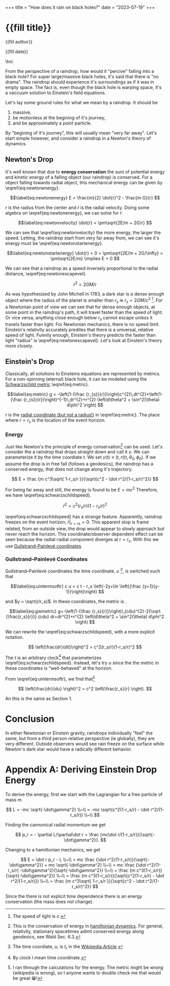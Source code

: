 +++
title = "How does it rain on black holes?"
date = "2023-07-19"
+++

# {{fill title}}
{{fill author}}  

{{fill date}}  

\toc

From the perspective of a raindrop, how would it "percive" falling into a black hole?
For super large/massive black holes, it's said that there is "no drama". 
The raindrop should experience it's surroundings as if it was in empty space.
The fact is, even though the black hole is warping space, it's a vaccuum solution to
Einstein's field equations.

Let's lay some ground rules for what we mean by a raindrop. It should be

1. massive,
1. be motionless at the begining of it's journey,
1. and be approximately a point particle.

By "begining of it's journey", this will usually mean "very far away".
Let's start simple however, and consider a raindrop in a Newton's theory of dynamics.

## Newton's Drop

It's well known that due to **energy conservation** the sum of potential energy and kinetic energy of a falling object (our raindrop) is conserved.
For a object falling towards radial object, this mechanical energy can be given by \eqref{eq:newtonenergy}.

$$\label{eq:newtonenergy}
E = \frac{m}{2} \dot{r}^2 - \frac{m G}{r}
$$

$r$ is the radius from the center and $\dot r$ is the radial velocity. Doing some algebra on \eqref{eq:newtonenergy}, we can solve for $\dot r$. 

$$\label{eq:newtonvelocity}
\dot{r} = \pm\sqrt{2E/m + 2G/r}
$$

We can see that \eqref{eq:newtonvelocity} the more energy, the larger the speed.
Letting, the raindrop start from very far away from, we can see it's energy must be \eqref{eq:newtonstartenergy}.

$$\label{eq:newtonstartenergy}
\dot{r} = 0 = \pm\sqrt{2E/m + 2G/\infty} = \pm\sqrt{2E/m} \implies E = 0
$$

We can see that a raindrop as a speed inversely proportional to the radial distance, \eqref{eq:newtonescapevel}.

$$\label{eq:newtonescapevel}
\dot r^2 = 2 GM/r
$$

As was hypothesized by John Michell in 1783, a dark star is a dense enough object where the radius of the planet is smaller than $r_s$ ie ${r_s = 2 GM/c^2}$ [^light].
For a Newtonian point of view we can see that for dense enough objects, at some point in the raindrop's path, it will travel faster than the speed of light. 
Or vice versa, anything close enough below $r_s$ cannot escape unless it travels faster than light.
For Newtonian mechanics, there is no speed limit.
Einstein's relativity accurately predites that there is a universal, relative speed of light.
Funnily enough, Einstein's theory predicts the faster than light "radius" is \eqref{eq:newtonescapevel}.
Let's look at Einstein's theory more closely.


## Einstein's Drop

Classically, all solutions to Einsteins equations are represented by metrics.
For a non-spinning (eternal) black hole, it can be modeled using the [Schwarzschild metric][metric] \eqref{eq:metric}.

$$\label{eq:metric}
g = -\left(1-{\frac {r_{s}}{r}}\right)c^{2}\,dt^{2}+\left(1-{\frac {r_{s}}{r}}\right)^{-1}\,dr^{2}+r^{2} \left(d\theta^2 + \sin^2(\theta) d\phi^2 \right)
$$

$r$ is the [radial coordinate (but not a radius!)](../radial_coordinate) in \eqref{eq:metric}.
The place where $r=r_s$ is the location of the event horizon.

### Energy  

Just like Newton's the principle of energy conservation[^eincons] can be used.
Let's consider the a raindrop that drops straight down and call it $\gamma$.
We can parameterize it by the time coordiate $t$. 
We set ${\gamma(t) \equiv (t, r(t), \theta_0, \phi_0)}$.
If we assume the drop is in free fall (follows a geodesics), the raindrop has a conserved energy, that does not change along it's trajectory.

$$
E = \frac {m c^3\sqrt{ 1-r_s/r }}{\sqrt{c^2 - \dot r^2/(1-r_s/r)^2}}
$$

For being far away and still, the energy is found to be $E = mc^2$
Therefore, we have \eqref{eq:schwarzschildspeed}.

$$\label{eq:schwarzschildspeed}
\dot r^2 = c^2(r_s/r)(1-r_s/r)^2
$$

\eqref{eq:schwarzschildspeed} has a strange feature.
Apparently, raindrop freezes on the event horizon, ${ \left.\dot r \right\vert_{r=rs} = 0 }$.
This apparent stop is frame related, from an outside view, the drop would appear to slowly approach but never reach the horizon.
This coordinate/observer dependent effect can be seen because the radial-radial component diverges at ${r = r_s}$.
With this we use [Gullstrand–Painlevé coordinates][gwcoords].

### Gullstrand–Painlevé Coordinates

Gullstrand–Painlevé coordinates the time coordinate, $u$ [^wikitime], is switched such that

$$\label{eq:uintermsoftr}
c u = c t - r_s \left(-2y+\ln \left({\frac {y+1}{y-1}}\right)\right)
$$

and $y = \sqrt{r/r_s}$.
In these coordinates, the metric is .

$$\label{eq:gwmetric}
g=-\left(1-{\frac {r_s}{r}}\right)\,(cdu)^{2}-2{\sqrt {\frac{r_s}{r}}} (cdu) dr+dr^{2}+r^{2} \left(d\theta^2 + \sin^2(\theta) d\phi^2 \right)
$$

We can rewrite the \eqref{eq:schwarzschildspeed}, with a more explicit notation.

$$
\left(\frac{dr}{dt}\right)^2 = c^2(r_s/r)(1-r_s/r)^2
$$

The $t$ is an arbitrary clock[^timecoord] that parameterizes \eqref{eq:schwarzschildspeed}.
Instead, let's try $u$ since the the metric in these coordinates is "well-behaved" at the horizon.

From \eqref{eq:uintermsoftr}, we find that[^lazy]

$$
\left(\frac{dr}{du} \right)^2 = c^2 \left(\frac{r_s}{r} \right).
$$

An this is the same as Section 1. 

# Conclusion

In either Newtonian or Einstein gravity, raindrops individually "feel" the same, but from a third person relative perspective (ie globally), they are very different.
Outside observers would see rain freeze on the surface while Newton's dark star would have a radically different behavior.

<!-- ## Einstein's Raindrop Versus Newton's -->

# Appendix A: Deriving Einstein Drop Energy

To derive the energy, first we start with the Lagrangian for a free particle of mass $m$.

$$
L = -mc \sqrt{-\dot\gamma^2} \\~\\
  = -mc \sqrt{c^2(1-r_s/r) - \dot r^2/(1-r_s/r)} \\~\\
$$

Finding the cannonical radial momentum we get

$$
p_r = - \partial L/\partial\dot r = \frac {mc\dot r/(1-r_s/r)}{\sqrt{-\dot\gamma^2}}.
$$

Changing to a hamiltonian mechanics, we get

$$
E = \dot r p_r - L \\~\\
  = mc \frac {\dot r^2/(1-r_s/r)}{\sqrt{-\dot\gamma^2}} + mc \sqrt{-\dot\gamma^2} \\~\\
  = mc \frac {\dot r^2/(1-r_s/r) -\dot\gamma^2}{\sqrt{-\dot\gamma^2}} \\~\\
  = \frac {m c^3(1-r_s/r)}{\sqrt{-\dot\gamma^2}} \\~\\
  = \frac {m c^3(1-r_s/r)}{\sqrt{c^2(1-r_s/r) - \dot r^2/(1-r_s/r)}} \\~\\
  = \frac {m c^3\sqrt{ 1-r_s/r }}{\sqrt{c^2 - \dot r^2/(1-r_s/r)^2}}
$$

Since the there is not explicit time dependence there is an energy conservation (the mass does not change).

<!-- $$ -->
<!-- \frac{p_r\dot r }{mc} = \frac{-c\sqrt{r_s/r}\dot r + \dot r^2}{\sqrt{-\dot\gamma^2}} -->
<!-- $$ -->

<!-- $$ -->
<!-- -\dot\gamma^2 = \left(1-{\frac {r_s}{r}}\right)c^2+2c\sqrt\frac{r_s}{r} \dot r-\dot r^{2} -->
<!-- $$ -->

<!-- $$ -->
<!-- mc^2 = mc \frac{ (1-{r_s/r})c^2 + c\dot r\sqrt{r_s/r}} --> 
<!--   {\sqrt{\left(1-{r_s/r}\right)c^2+2c\dot r\sqrt{r_s/r}-\dot r^{2}}} -->
<!-- $$ -->

<!-- $$ -->
<!-- c\sqrt{\left(1-{r_s/r}\right)c^2+2c\dot r\sqrt{r_s/r}-\dot r^{2}} = ( (1-{r_s/r})c^2 + c\dot r\sqrt{r_s/r} ) --> 
<!-- $$ -->

<!-- $$ -->
<!-- \left(1-{r_s/r}\right)c^4+2c^3\dot r\sqrt{r_s/r}-c^2\dot r^{2} = ( (1-{r_s/r})c^2 + c\dot r\sqrt{r_s/r} )^2 --> 
<!-- $$ -->

<!-- $$ -->
<!-- \left(1-{r_s/r}\right)c^4-c^2\dot r^{2} --> 
<!--   = (1-{r_s/r})^2c^4 + c^2\dot r^2( r_s/r ) - 2 (r_s/r)^{3/2}c^3 \dot r --> 
<!-- $$ -->

<!-- $$ -->
<!-- (1 + r_s/r)\dot r^{2} -->
<!--  -2 (r_s/r)^{3/2}c \dot r -->
<!--    +(r_s/r-1)(r_s/r)c^2  = 0 -->
<!-- $$ -->

<!-- $$ -->
<!-- \dot r = c\frac{ (r_s/r \pm 1 )\sqrt{r_s/r}} -->
<!-- {(1 + r_s/r)} -->
<!-- $$ -->

[metric]: https://en.wikipedia.org/wiki/Schwarzschild_metric
[dark star]: https://en.wikipedia.org/wiki/Dark_star_(Newtonian_mechanics)
[hamiltonian dynamics]: https://en.wikipedia.org/wiki/Hamiltonian_mechanics
[gwcoords]: https://en.wikipedia.org/wiki/Gullstrand%E2%80%93Painlev%C3%A9_coordinates

[^light]: The speed of light is $c$.
[^eincons]: This is the conservation of energy in [hamiltonian dynamics][hamiltonian dynamics]. For general, relativity, stationary spacetimes admit conserved energy along geodesics, see Wald Sec. 6.3.
[^wikitime]: The time coordiate, $u$, is $t_r$ in the [Wikipedia Article][gwcoords].
[^timecoord]: By clock I mean time coordinate.
[^lazy]: I ran through the calculations for the energy. The metric might be wrong (wikipedia is wrong), so I anyone wants to double check me that would be great 😁!
